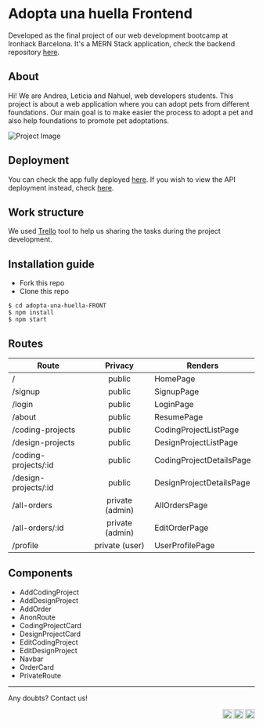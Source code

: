# Adopta una huella Frontend

Developed as the final project of our web development bootcamp at Ironhack Barcelona. It's a MERN Stack application, check the backend repository [here](https://github.com/AndreaAlarcon99/adopta-una-huella-BACK).

## About
Hi! We are Andrea, Leticia and Nahuel, web developers students. This project is about a web application where you can adopt pets from different foundations. Our main goal is to make easier the process to adopt a pet and also help foundations to promote pet adoptations.  

![Project Image](https://....png "Project Image")

## Deployment
You can check the app fully deployed [here](https://herokuapp.com/). If you wish to view the API deployment instead, check [here](https://herokuapp.com/api/).

## Work structure
We used [Trello](https://trello.com/home) tool to help us sharing the tasks during the project development. 

## Installation guide
- Fork this repo
- Clone this repo 

```shell
$ cd adopta-una-huella-FRONT
$ npm install
$ npm start
```

## Routes
| Route                | Privacy         | Renders                  |
| -------------------- | :-------------: | ------------------------ |
| /                    | public          | HomePage                 |
| /signup              | public          | SignupPage               |
| /login               | public          | LoginPage                |
| /about               | public          | ResumePage               |
| /coding-projects     | public          | CodingProjectListPage    |
| /design-projects     | public          | DesignProjectListPage    |
| /coding-projects/:id | public          | CodingProjectDetailsPage |
| /design-projects/:id | public          | DesignProjectDetailsPage |
| /all-orders          | private (admin) | AllOrdersPage            |
| /all-orders/:id      | private (admin) | EditOrderPage            |
| /profile             | private (user)  | UserProfilePage          |

## Components
- AddCodingProject
- AddDesignProject
- AddOrder
- AnonRoute
- CodingProjectCard
- DesignProjectCard
- EditCodingProject
- EditDesignProject
- Navbar
- OrderCard
- PrivateRoute

---

Any doubts? Contact us!

<a href="https://www.linkedin.com/in/leticiasantospoveda/"><img align="right" width="20px" src="https://simpleicons.now.sh/linkedin/495f7e" alt="Leticia's LinkedIn" /></a>
<a href="https://www.linkedin.com/in/andreaalarconvaldes/"><img align="right" width="20px" src="https://simpleicons.now.sh/linkedin/495f7e" alt="Andrea's LinkedIn" /></a>
<a href="https://www.linkedin.com/in/angelnahuelciminialvarez/"><img align="right" width="20px" src="https://simpleicons.now.sh/linkedin/495f7e" alt="Nahuel's LinkedIn" /></a>
